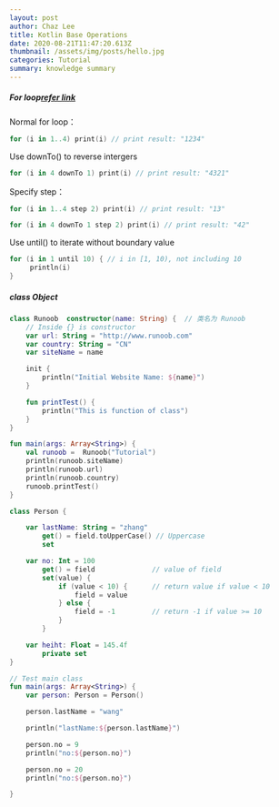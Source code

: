 ```yaml
---
layout: post
author: Chaz Lee
title: Kotlin Base Operations
date: 2020-08-21T11:47:20.613Z
thumbnail: /assets/img/posts/hello.jpg
categories: Tutorial
summary: knowledge summary
---
```

#####  __For loop[refer link](https://www.runoob.com/kotlin/kotlin-loop-control.html)__

Normal for loop：
```kotlin
for (i in 1..4) print(i) // print result: "1234"
```
Use downTo() to reverse intergers 
```kotlin
for (i in 4 downTo 1) print(i) // print result: "4321"
```
Specify step：
```kotlin
for (i in 1..4 step 2) print(i) // print result: "13"

for (i in 4 downTo 1 step 2) print(i) // print result: "42"
```
Use until() to iterate without boundary value
```kotlin
for (i in 1 until 10) { // i in [1, 10), not including 10
     println(i)
}
```

#####  __class Object__
```kotlin
class Runoob  constructor(name: String) {  // 类名为 Runoob
    // Inside {} is constructor
    var url: String = "http://www.runoob.com"
    var country: String = "CN"
    var siteName = name

    init {
        println("Initial Website Name: ${name}")
    }

    fun printTest() {
        println("This is function of class")
    }
}

fun main(args: Array<String>) {
    val runoob =  Runoob("Tutorial")
    println(runoob.siteName)
    println(runoob.url)
    println(runoob.country)
    runoob.printTest()
}
```
```kotlin
class Person {

    var lastName: String = "zhang"
        get() = field.toUpperCase() // Uppercase
        set

    var no: Int = 100
        get() = field              // value of field
        set(value) {
            if (value < 10) {      // return value if value < 10
                field = value
            } else {
                field = -1         // return -1 if value >= 10
            }
        }

    var heiht: Float = 145.4f
        private set
}

// Test main class
fun main(args: Array<String>) {
    var person: Person = Person()

    person.lastName = "wang"

    println("lastName:${person.lastName}")

    person.no = 9
    println("no:${person.no}")

    person.no = 20
    println("no:${person.no}")

}
